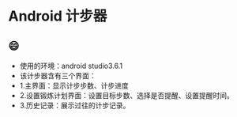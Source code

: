 # Android 计步器
:smile:
---
- 使用的环境：android studio3.6.1
- 该计步器含有三个界面：
- 1.主界面：显示计步步数、计步进度
- 2.设置锻炼计划界面：设置目标步数、选择是否提醒、设置提醒时间。
- 3.历史记录：展示过往的计步记录。
